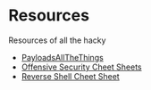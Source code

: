 # Resources
Resources of all the hacky

- [PayloadsAllTheThings](https://github.com/swisskyrepo/PayloadsAllTheThings)
- [Offensive Security Cheet Sheets](https://ired.team/offensive-security-experiments/offensive-security-cheetsheets) 
- [Reverse Shell Cheet Sheet](http://pentestmonkey.net/cheat-sheet/shells/reverse-shell-cheat-sheet)

